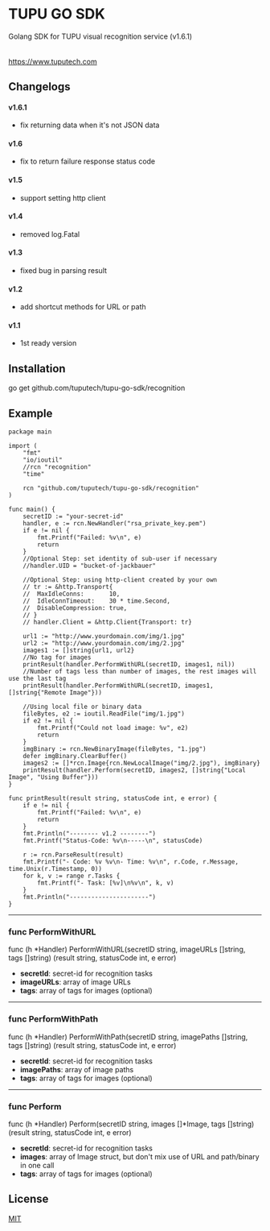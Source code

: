 # TUPU GO SDK

Golang SDK for TUPU visual recognition service (v1.6.1)
######  
<https://www.tuputech.com>

## Changelogs
#### v1.6.1
- fix returning data when it's not JSON data

#### v1.6
- fix to return failure response status code

#### v1.5
- support setting http client

#### v1.4
- removed log.Fatal

#### v1.3
- fixed bug in parsing result

#### v1.2
- add shortcut methods for URL or path

#### v1.1
- 1st ready version

## Installation
go get github.com/tuputech/tupu-go-sdk/recognition

## Example

```
package main

import (
	"fmt"
	"io/ioutil"
	//rcn "recognition"
	"time"

	rcn "github.com/tuputech/tupu-go-sdk/recognition"
)

func main() {
	secretID := "your-secret-id"
	handler, e := rcn.NewHandler("rsa_private_key.pem")
	if e != nil {
		fmt.Printf("Failed: %v\n", e)
		return
	}
	//Optional Step: set identity of sub-user if necessary
	//handler.UID = "bucket-of-jackbauer"

	//Optional Step: using http-client created by your own
	// tr := &http.Transport{
	// 	MaxIdleConns:       10,
	// 	IdleConnTimeout:    30 * time.Second,
	// 	DisableCompression: true,
	// }
	// handler.Client = &http.Client{Transport: tr}

	url1 := "http://www.yourdomain.com/img/1.jpg"
	url2 := "http://www.yourdomain.com/img/2.jpg"
	images1 := []string{url1, url2}
	//No tag for images
	printResult(handler.PerformWithURL(secretID, images1, nil))
	//Number of tags less than number of images, the rest images will use the last tag
	printResult(handler.PerformWithURL(secretID, images1, []string{"Remote Image"}))

	//Using local file or binary data
	fileBytes, e2 := ioutil.ReadFile("img/1.jpg")
	if e2 != nil {
		fmt.Printf("Could not load image: %v", e2)
		return
	}
	imgBinary := rcn.NewBinaryImage(fileBytes, "1.jpg")
	defer imgBinary.ClearBuffer()
	images2 := []*rcn.Image{rcn.NewLocalImage("img/2.jpg"), imgBinary}
	printResult(handler.Perform(secretID, images2, []string{"Local Image", "Using Buffer"}))
}

func printResult(result string, statusCode int, e error) {
	if e != nil {
		fmt.Printf("Failed: %v\n", e)
		return
	}
	fmt.Println("-------- v1.2 --------")
	fmt.Printf("Status-Code: %v\n-----\n", statusCode)

	r := rcn.ParseResult(result)
	fmt.Printf("- Code: %v %v\n- Time: %v\n", r.Code, r.Message, time.Unix(r.Timestamp, 0))
	for k, v := range r.Tasks {
		fmt.Printf("- Task: [%v]\n%v\n", k, v)
	}
	fmt.Println("----------------------")
}

```

----------------------

### func PerformWithURL
func (h *Handler) PerformWithURL(secretID string, imageURLs []string, tags []string) (result string, statusCode int, e error)

- **secretId**: secret-id for recognition tasks
- **imageURLs**: array of image URLs
- **tags**: array of tags for images (optional)

----------------------

### func PerformWithPath
func (h *Handler) PerformWithPath(secretID string, imagePaths []string, tags []string) (result string, statusCode int, e error)

- **secretId**: secret-id for recognition tasks
- **imagePaths**: array of image paths
- **tags**: array of tags for images (optional)

----------------------

### func Perform
func (h *Handler) Perform(secretID string, images []*Image, tags []string) (result string, statusCode int, e error)

- **secretId**: secret-id for recognition tasks
- **images**: array of Image struct, but don't mix use of URL and path/binary in one call
- **tags**: array of tags for images (optional)

## License

[MIT](http://www.opensource.org/licenses/mit-license.php)
